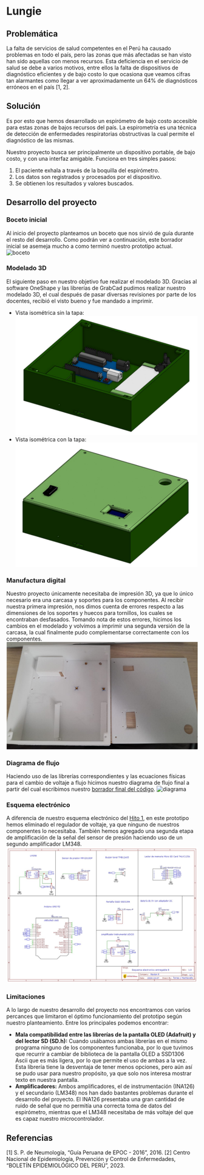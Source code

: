 # Lungie
## Problemática
La falta de servicios de salud competentes en el Perú ha causado problemas en todo el país, pero las zonas que más afectadas se han visto han sido aquellas con menos recursos.
Esta deficiencia en el servicio de salud se debe a varios motivos, entre ellos la falta de dispositivos de diagnóstico eficientes y de bajo costo lo que ocasiona que veamos cifras tan alarmantes como llegar a ver aproximadamente un 64% de diagnósticos erróneos en el país [1, 2].
## Solución
Es por esto que hemos desarrollado un espirómetro de bajo costo accesible para estas zonas de bajos recursos del país.
La espirometría es una técnica de detección de enfermedades respiratorias obstructivas la cual permite el diagnóstico de las mismas. 

Nuestro proyecto busca ser principalmente un dispositivo portable, de bajo costo, y con una interfaz amigable.
Funciona en tres simples pasos:
1. El paciente exhala a través de la boquilla del espirómetro.
2. Los datos son registrados y procesados por el dispositivo.
3. Se obtienen los resultados y valores buscados.
## Desarrollo del proyecto
### Boceto inicial
Al inicio del proyecto planteamos un boceto que nos sirvió de guía durante el resto del desarrollo.
Como podrán ver a continuación, este borrador inicial se asemeja mucho a como terminó nuestro prototipo actual.
![boceto](https://github.com/leomachiavello/FundBio2024-2/blob/main/Im%C3%A1genes/prototipo_caja.jpeg?raw=true)
### Modelado 3D
El siguiente paso en nuestro objetivo fue realizar el modelado 3D.
Gracias al software OneShape y las librerías de GrabCad pudimos realizar nuestro modelado 3D, el cual después de pasar diversas revisiones por parte de los docentes, recibió el visto bueno y fue mandado a imprimir.
- Vista isométrica sin la tapa:
![sin_tapa](https://github.com/leomachiavello/FundBio2024-2/blob/main/Hardware/Dise%C3%B1o%20mec%C3%A1nico/Renders/Ensamblado/1.jpeg?raw=true)
- Vista isométrica con la tapa:
![con_tapa](https://github.com/leomachiavello/FundBio2024-2/blob/main/Hardware/Dise%C3%B1o%20mec%C3%A1nico/Renders/Ensamblado/2.jpeg?raw=true)
### Manufactura digital
Nuestro proyecto únicamente necesitaba de impresión 3D, ya que lo único necesario era una carcasa y soportes para los componentes.
Al recibir nuestra primera impresión, nos dimos cuenta de errores respecto a las dimensiones de los soportes y huecos para tornillos, los cuales se encontraban desfasados.
Tomando nota de estos errores, hicimos los cambios en el modelado y volvimos a imprimir una segunda versión de la carcasa, la cual finalmente pudo complementarse correctamente con los componentes.
![primera_impresión](https://github.com/leomachiavello/FundBio2024-2/blob/main/Hardware/Dise%C3%B1o%20mec%C3%A1nico/Impresiones/Primer_modelo_borrador.png?raw=true)
### Diagrama de flujo
Haciendo uso de las librerías correspondientes y las ecuaciones físicas para el cambio de voltaje a flujo hicimos nuestro diagrama de flujo final a partir del cual escribimos nuestro [borrador final del código](https://github.com/leomachiavello/FundBio2024-2/blob/main/Software/borradores/borrador6/borrador6.ino).
![diagrama](https://github.com/leomachiavello/FundBio2024-2/blob/main/Hitos/Hito%202/Im%C3%A1genes%20Hito%202/diagrama_de_flujo_final.jpg?raw=true)
### Esquema electrónico
A diferencia de nuestro esquema electrónico del [Hito 1](https://github.com/leomachiavello/FundBio2024-2/blob/main/Hitos/Hito_1.md), en este prototipo hemos eliminado el regulador de voltaje, ya que ninguno de nuestros componentes lo necesitaba.
También hemos agregado una segunda etapa de amplificación de la señal del sensor de presión haciendo uso de un segundo amplificador LM348.
![esquema](https://github.com/leomachiavello/FundBio2024-2/blob/main/Hardware/Dise%C3%B1o%20electr%C3%B3nico/Esquema_electr%C3%B3nico_final.jpg?raw=true)
### Limitaciones
A lo largo de nuestro desarrollo del proyecto nos encontramos con varios percances que limitaron el óptimo funcionamiento del prototipo según nuestro planteamiento. Entre los principales podemos encontrar:
- **Mala compatibilidad entre las librerías de la pantalla OLED (Adafruit) y del lector SD (SD.h):** Cuando usábamos ambas librerías en el mismo programa ninguno de los componentes funcionaba, por lo que tuvimos que recurrir a cambiar de biblioteca de la pantalla OLED a SSD1306 Ascii que es más ligera, por lo que permite el uso de ambas a la vez. Esta librería tiene la desventaja de tener menos opciones, pero aún así se pudo usar para nuestro propósito, ya que solo nos interesa mostrar texto en nuestra pantalla.
- **Amplificadores:** Ambos amplificadores, el de instrumentación (INA126) y el secundario (LM348) nos han dado bastantes problemas durante el desarrollo del proyecto. El INA126 presentaba una gran cantidad de ruido de señal que no permitía una correcta toma de datos del espirómetro, mientras que el LM348 necesitaba de más voltaje del que es capaz nuestro microcontrolador. 
## Referencias
[1] S. P. de Neumología, “Guía Peruana de EPOC - 2016”, 2016.
[2] Centro Nacional de Epidemiología, Prevención y Control de Enfermedades, “BOLETÍN EPIDEMIOLÓGICO DEL PERÚ”, 2023.